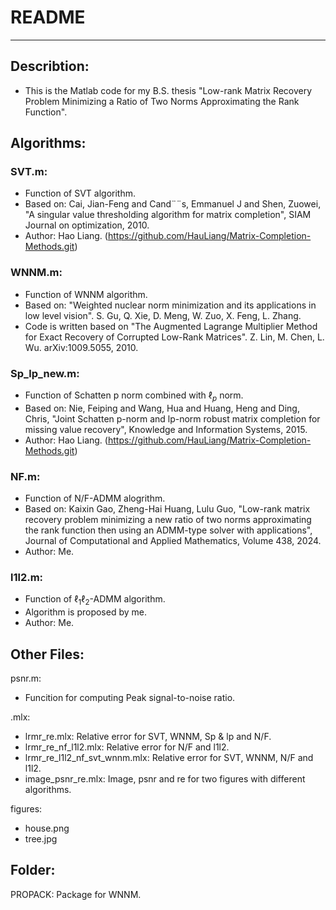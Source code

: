 # README
____

## Describtion:

- This is the Matlab code for my B.S. thesis "Low-rank Matrix Recovery Problem Minimizing a Ratio of Two Norms Approximating the Rank Function".

## Algorithms:

### SVT.m:
- Function of SVT algorithm.
- Based on: Cai, Jian-Feng and Cand¨¨s, Emmanuel J and Shen, Zuowei, "A singular value thresholding algorithm for matrix completion", SIAM Journal on optimization, 2010.
- Author: Hao Liang. (https://github.com/HauLiang/Matrix-Completion-Methods.git)

### WNNM.m: 
- Function of WNNM algorithm.
- Based on: "Weighted nuclear norm minimization and its applications in low level vision". S. Gu, Q. Xie, D. Meng, W. Zuo, X. Feng, L. Zhang.
- Code is written based on "The Augmented Lagrange Multiplier Method for Exact Recovery of Corrupted Low-Rank Matrices". Z. Lin, M. Chen, L. Wu. arXiv:1009.5055, 2010.

### Sp_lp_new.m:
- Function of Schatten p norm combined with $\ell_p$ norm.
- Based on: Nie, Feiping and Wang, Hua and Huang, Heng and Ding, Chris, "Joint Schatten p-norm and lp-norm robust matrix completion for missing value recovery", Knowledge and Information Systems, 2015.
- Author: Hao Liang. (https://github.com/HauLiang/Matrix-Completion-Methods.git)

### NF.m:
- Function of N/F-ADMM alogrithm.
- Based on: Kaixin Gao, Zheng-Hai Huang, Lulu Guo, "Low-rank matrix recovery problem minimizing a new ratio of two norms approximating the rank function then using an ADMM-type solver with applications", Journal of Computational and Applied Mathematics, Volume 438, 2024.
- Author: Me.

### l1l2.m:
- Function of $\ell_1 \ell_2$-ADMM algorithm.
- Algorithm is proposed by me.
- Author: Me.

## Other Files:

psnr.m:
- Funcition for computing Peak signal-to-noise ratio.

.mlx:
- lrmr_re.mlx: Relative error for SVT, WNNM, Sp & lp and N/F.
- lrmr_re_nf_l1l2.mlx: Relative error for N/F and l1l2.
- lrmr_re_l1l2_nf_svt_wnnm.mlx: Relative error for SVT, WNNM, N/F and l1l2.
- image_psnr_re.mlx: Image, psnr and re for two figures with different algorithms.

figures:
- house.png
- tree.jpg

## Folder:

PROPACK: Package for WNNM.
